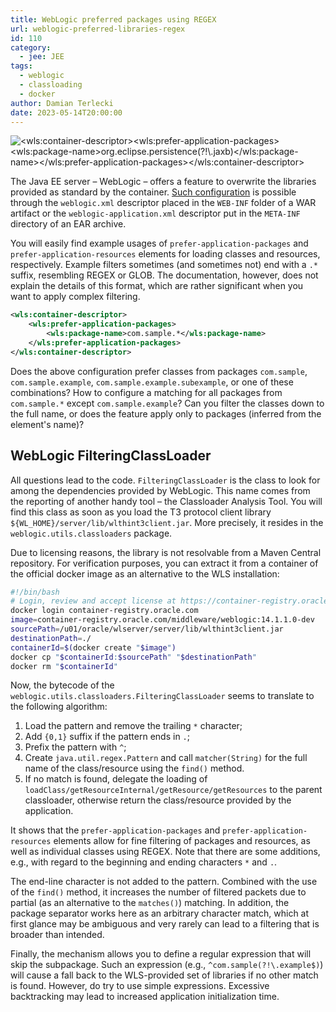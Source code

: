 ```yaml
---
title: WebLogic preferred packages using REGEX
url: weblogic-preferred-libraries-regex
id: 110
category:
  - jee: JEE
tags:
  - weblogic
  - classloading
  - docker
author: Damian Terlecki
date: 2023-05-14T20:00:00
---
```


<img src="/img/hq/wls-prefer-application-packages.png" title='An excerpt from the content of the WebLogic server descriptor that separates packets: EL=application, MOXy=WLS (compatible with metro-jax-ws)' alt='<wls:container-descriptor><wls:prefer-application-packages><wls:package-name>org.eclipse.persistence(?!\.jaxb)</wls:package-name></wls:prefer-application-packages></wls:container-descriptor>'>

The Java EE server – WebLogic – offers a feature to overwrite the libraries provided as standard by the container.
[Such configuration](/posts/weblogic-library-conflicts) is possible through the `weblogic.xml` descriptor placed in the `WEB-INF` folder of a WAR artifact or the `weblogic-application.xml` descriptor
put in the `META-INF` directory of an EAR archive.

You will easily find example usages of `prefer-application-packages` and `prefer-application-resources` elements for loading classes and resources, respectively.
Example filters sometimes (and sometimes not) end with a `.*` suffix, resembling REGEX or GLOB.
The documentation, however, does not explain the details of this format, which are rather significant when you want to apply complex filtering.

```xml
<wls:container-descriptor>
    <wls:prefer-application-packages>
        <wls:package-name>com.sample.*</wls:package-name>
    </wls:prefer-application-packages>
</wls:container-descriptor>
```

Does the above configuration prefer classes from packages `com.sample`, `com.sample.example`, `com.sample.example.subexample`, or one of these combinations?
How to configure a matching for all packages from `com.sample.*` except `com.sample.example`?
Can you filter the classes down to the full name, or does the feature apply only to packages (inferred from the element's name)?

## WebLogic FilteringClassLoader

All questions lead to the code. `FilteringClassLoader` is the class to look for among the dependencies provided by WebLogic.
This name comes from the reporting of another handy tool – the Classloader Analysis Tool.
You will find this class as soon as you load the T3 protocol client library `${WL_HOME}/server/lib/wlthint3client.jar`.
More precisely, it resides in the `weblogic.utils.classloaders` package.

Due to licensing reasons, the library is not resolvable from a Maven Central repository.
For verification purposes, you can extract it from a container of the official docker image as an alternative to the WLS installation:
```bash
#!/bin/bash
# Login, review and accept license at https://container-registry.oracle.com/ > Middleware > weblogic 
docker login container-registry.oracle.com
image=container-registry.oracle.com/middleware/weblogic:14.1.1.0-dev
sourcePath=/u01/oracle/wlserver/server/lib/wlthint3client.jar
destinationPath=./
containerId=$(docker create "$image")
docker cp "$containerId:$sourcePath" "$destinationPath"
docker rm "$containerId"
```

Now, the bytecode of the `weblogic.utils.classloaders.FilteringClassLoader` seems to translate to the following algorithm:
1. Load the pattern and remove the trailing `*` character;
2. Add `{0,1}` suffix if the pattern ends in `.`;
3. Prefix the pattern with `^`;
4. Create `java.util.regex.Pattern` and call `matcher(String)` for the full name of the class/resource using the `find()` method.
5. If no match is found, delegate the loading of `loadClass/getResourceInternal/getResource/getResources` to the parent classloader, otherwise return the class/resource provided by the application.

It shows that the `prefer-application-packages` and `prefer-application-resources` elements allow for fine filtering of packages and resources, as well as individual classes using REGEX.
Note that there are some additions, e.g., with regard to the beginning and ending characters `*` and `.`.

The end-line character is not added to the pattern. Combined with the use of the `find()` method, it increases the number of filtered packets due to partial (as an alternative to the `matches()`) matching.
In addition, the package separator works here as an arbitrary character match, which at first glance may be ambiguous and very rarely can lead to a filtering that is broader than intended.

Finally, the mechanism allows you to define a regular expression that will skip the subpackage. Such an expression (e.g., `^com.sample(?!\.example$)`) will cause a fall back to the WLS-provided set of libraries if no other match is found.
However, do try to use simple expressions. Excessive backtracking may lead to increased application initialization time.
